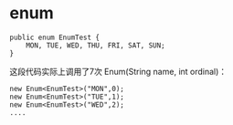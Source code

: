 # enum

```
public enum EnumTest {
    MON, TUE, WED, THU, FRI, SAT, SUN;
}
```

这段代码实际上调用了7次 Enum\(String name, int ordinal\)：

```
new Enum<EnumTest>("MON",0);
new Enum<EnumTest>("TUE",1);
new Enum<EnumTest>("WED",2);
....
```



